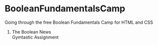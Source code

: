 # BooleanFundamentalsCamp
Going through the free Boolean Fundamentals Camp for HTML and CSS
<ol>
  <li> The Boolean News </li>
  <lie> Gymtastic Assignment </li>
</ol>

